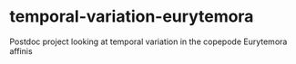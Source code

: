 # temporal-variation-eurytemora
Postdoc project looking at temporal variation in the copepode Eurytemora affinis
